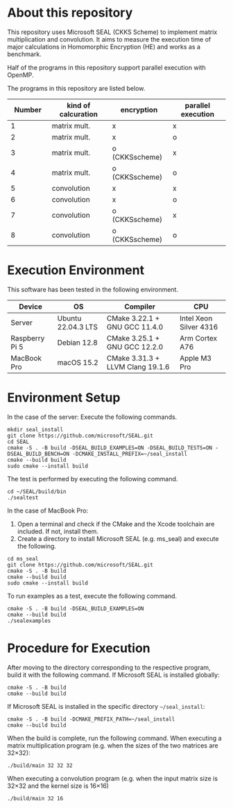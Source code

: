 # About this repository

This repository uses Microsoft SEAL (CKKS Scheme) to implement matrix multiplication and convolution. It aims to measure the execution time of major calculations in Homomorphic Encryption (HE) and works as a benchmark.

Half of the programs in this repository support parallel execution with OpenMP.

The programs in this repository are listed below.

| Number　| kind of calcuration | encryption | parallel execution |
| --- | ------------- | ------------- | ---- |
| 1 | matrix mult. | x | x |
| 2 | matrix mult. | x | o |
| 3 | matrix mult. | o (CKKSscheme) | x |
| 4 | matrix mult. | o (CKKSscheme) | o |
| 5 | convolution | x | x |
| 6 | convolution | x | o |
| 7 | convolution | o (CKKSscheme) | x |
| 8 | convolution | o (CKKSscheme) | o |


# Execution Environment
This software has been tested in the following environment.

| Device　| OS | Compiler | CPU |
| --- | ------------- | ------------- | ---- |
| Server | Ubuntu 22.04.3 LTS | CMake 3.22.1 + GNU GCC 11.4.0 | Intel Xeon Silver 4316 |
| Raspberry Pi 5 | Debian 12.8 | CMake 3.25.1 + GNU GCC 12.2.0 | Arm Cortex A76 |
| MacBook Pro | macOS 15.2 | CMake 3.31.3 + LLVM Clang 19.1.6 | Apple M3 Pro |

# Environment Setup
In the case of the server: 
Execute the following commands.
```
mkdir seal_install
git clone https://github.com/microsoft/SEAL.git
cd SEAL
cmake -S . -B build -DSEAL_BUILD_EXAMPLES=ON -DSEAL_BUILD_TESTS=ON -DSEAL_BUILD_BENCH=ON -DCMAKE_INSTALL_PREFIX=~/seal_install
cmake --build build
sudo cmake --install build
```

The test is performed by executing the following command.
```
cd ~/SEAL/build/bin
./sealtest
```

In the case of MacBook Pro:
1. Open a terminal and check if the CMake and the Xcode toolchain are included. If not, install them.
2. Create a directory to install Microsoft SEAL (e.g. ms_seal) and execute the following.
```
cd ms_seal
git clone https://github.com/microsoft/SEAL.git
cmake -S . -B build
cmake --build build
sudo cmake --install build
```

To run examples as a test, execute the following command.
```
cmake -S . -B build -DSEAL_BUILD_EXAMPLES=ON
cmake --build build
./sealexamples
```

# Procedure for Execution
After moving to the directory corresponding to the respective program, build it with the following command.
If Microsoft SEAL is installed globally: 
```
cmake -S . -B build
cmake --build build
```


If Microsoft SEAL is installed in the specific directory `~/seal_install`: 
```
cmake -S . -B build -DCMAKE_PREFIX_PATH=~/seal_install
cmake --build build
```


When the build is complete, run the following command.
When executing a matrix multiplication program (e.g. when the sizes of the two matrices are 32×32): 
```
./build/main 32 32 32
```


When executing a convolution program (e.g. when the input matrix size is 32×32 and the kernel size is 16×16)
```
./build/main 32 16
```
